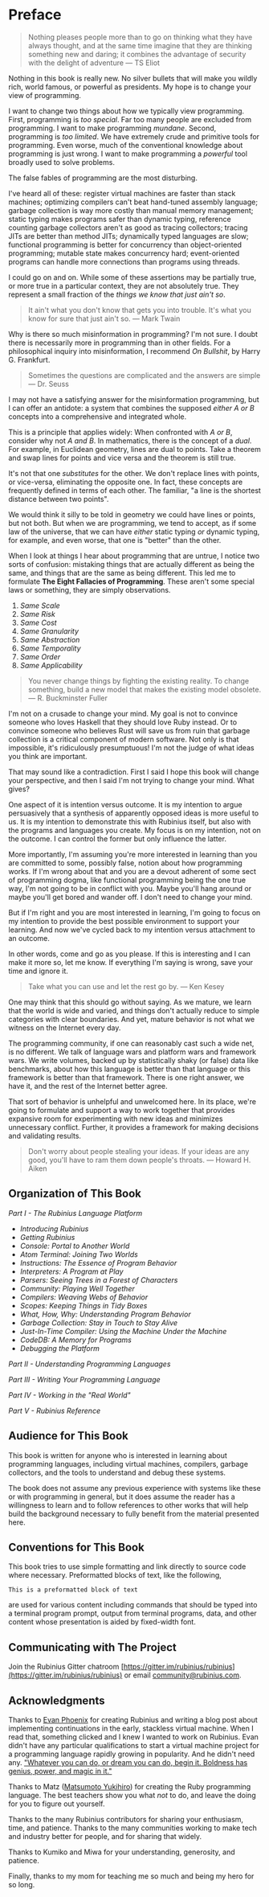 # Preface

> Nothing pleases people more than to go on thinking what they have always thought, and at the same time imagine that they are thinking something new and daring; it combines the advantage of security with the delight of adventure &mdash; TS Eliot

Nothing in this book is really new. No silver bullets that will make you wildly rich, world famous, or powerful as presidents. My hope is to change your view of programming.

I want to change two things about how we typically view programming. First, programming is *too special*. Far too many people are excluded from programming. I want to make programming *mundane*. Second, programming is *too limited*. We have extremely crude and primitive tools for programming. Even worse, much of the conventional knowledge about programming is just wrong. I want to make programming a *powerful* tool broadly used to solve problems.

The false fables of programming are the most disturbing.

I've heard all of these: register virtual machines are faster than stack machines; optimizing compilers can't beat hand-tuned assembly language; garbage collection is way more costly than manual memory management; static typing makes programs safer than dynamic typing, reference counting garbage collectors aren't as good as tracing collectors; tracing JITs are better than method JITs; dynamically typed languages are slow; functional programming is better for concurrency than object-oriented programming; mutable state makes concurrency hard; event-oriented programs can handle more connections than programs using threads.

I could go on and on. While some of these assertions may be partially true, or more true in a particular context, they are not absolutely true. They represent a small fraction of the *things we know that just ain't so*.

> It ain't what you don't know that gets you into trouble. It's what you know for sure that just ain't so. &mdash; Mark Twain

Why is there so much misinformation in programming? I'm not sure. I doubt there is necessarily more in programming than in other fields. For a philosophical inquiry into misinformation, I recommend *On Bullshit*, by Harry G. Frankfurt.

> Sometimes the questions are complicated and the answers are simple &mdash; Dr. Seuss

I may not have a satisfying answer for the misinformation programming, but I can offer an antidote: a system that combines the supposed *either A or B* concepts into a comprehensive and integrated whole.

This is a principle that applies widely: When confronted with *A or B*, consider why not *A and B*. In mathematics, there is the concept of a *dual*. For example, in Euclidean geometry, lines are dual to points. Take a theorem and swap lines for points and vice versa and the theorem is still true.

It's not that one *substitutes* for the other. We don't replace lines with points, or vice-versa, eliminating the opposite one. In fact, these concepts are frequently defined in terms of each other. The familiar, "a line is the shortest distance between two points".

We would think it silly to be told in geometry we could have lines or points, but not both. But when we are programming, we tend to accept, as if some law of the universe, that we can have *either* static typing *or* dynamic typing, for example, and even worse, that one is "better" than the other.

When I look at things I hear about programming that are untrue, I notice two sorts of confusion: mistaking things that are actually different as being the same, and things that are the same as being different. This led me to formulate **The Eight Fallacies of Programming**. These aren't some special laws or something, they are simply observations.

1. *Same Scale*
2. *Same Risk*
3. *Same Cost*
4. *Same Granularity*
5. *Same Abstraction*
6. *Same Temporality*
7. *Same Order*
8. *Same Applicability*

> You never change things by fighting the existing reality. To change something, build a new model that makes the existing model obsolete. &mdash; R. Buckminster Fuller

I'm not on a crusade to change your mind. My goal is not to convince someone who loves Haskell that they should love Ruby instead. Or to convince someone who believes Rust will save us from ruin that garbage collection is a critical component of modern software. Not only is that impossible, it's ridiculously presumptuous! I'm not the judge of what ideas you think are important.

That may sound like a contradiction. First I said I hope this book will change your perspective, and then I said I'm not trying to change your mind. What gives?

One aspect of it is intention versus outcome. It is my intention to argue persuasively that a synthesis of apparently opposed ideas is more useful to us. It is my intention to demonstrate this with Rubinius itself, but also with the programs and languages you create. My focus is on my intention, not on the outcome. I can control the former but only influence the latter.

More importantly, I'm assuming you're more interested in learning than you are committed to some, possibly false, notion about how programming works. If I'm wrong about that and you are a devout adherent of some sect of programming dogma, like functional programming being the one true way, I'm not going to be in conflict with you. Maybe you'll hang around or maybe you'll get bored and wander off. I don't need to change your mind.

But if I'm right and you are most interested in learning, I'm going to focus on my intention to provide the best possible environment to support your learning. And now we've cycled back to my intention versus attachment to an outcome.

In other words, come and go as you please. If this is interesting and I can make it more so, let me know. If everything I'm saying is wrong, save your time and ignore it.

> Take what you can use and let the rest go by. &mdash; Ken Kesey

One may think that this should go without saying. As we mature, we learn that the world is wide and varied, and things don't actually reduce to simple categories with clear boundaries. And yet, mature behavior is not what we witness on the Internet every day.

The programming community, if one can reasonably cast such a wide net, is no different. We talk of language wars and platform wars and framework wars. We write volumes, backed up by statistically shaky (or false) data like benchmarks, about how this language is better than that language or this framework is better than that framework. There is one right answer, we have it, and the rest of the Internet better agree.

That sort of behavior is unhelpful and unwelcomed here. In its place, we're going to formulate and support a way to work together that provides expansive room for experimenting with new ideas and minimizes unnecessary conflict. Further, it provides a framework for making decisions and validating results.

> Don't worry about people stealing your ideas. If your ideas are any good, you'll have to ram them down people's throats. &mdash; Howard H. Aiken


## Organization of This Book

*Part I - The Rubinius Language Platform*

* *Introducing Rubinius*
* *Getting Rubinius*
* *Console: Portal to Another World*
* *Atom Terminal: Joining Two Worlds*
* *Instructions: The Essence of Program Behavior*
* *Interpreters: A Program at Play*
* *Parsers: Seeing Trees in a Forest of Characters*
* *Community: Playing Well Together*
* *Compilers: Weaving Webs of Behavior*
* *Scopes: Keeping Things in Tidy Boxes*
* *What, How, Why: Understanding Program Behavior*
* *Garbage Collection: Stay in Touch to Stay Alive*
* *Just-In-Time Compiler: Using the Machine Under the Machine*
* *CodeDB: A Memory for Programs*
* *Debugging the Platform*

*Part II - Understanding Programming Languages*

*Part III - Writing Your Programming Language*

*Part IV - Working in the "Real World"*

*Part V - Rubinius Reference*


## Audience for This Book

This book is written for anyone who is interested in learning about programming languages, including virtual machines, compilers, garbage collectors, and the tools to understand and debug these systems.

The book does not assume any previous experience with systems like these or with programming in general, but it does assume the reader has a willingness to learn and to follow references to other works that will help build the background necessary to fully benefit from the material presented here.

## Conventions for This Book

This book tries to use simple formatting and link directly to source code where necessary. Preformatted blocks of text, like the following,

```
This is a preformatted block of text
```

are used for various content including commands that should be typed into a terminal program prompt, output from terminal programs, data, and other content whose presentation is aided by fixed-width font.

## Communicating with The Project

Join the Rubinius Gitter chatroom [https://gitter.im/rubinius/rubinius](https://gitter.im/rubinius/rubinius) or email <community@rubinius.com>.

## Acknowledgments

Thanks to [Evan Phoenix](https://twitter.com/evanphx) for creating Rubinius and writing a blog post about implementing continuations in the early, stackless virtual machine. When I read that, something clicked and I knew I wanted to work on Rubinius. Evan didn't have any particular qualifications to start a virtual machine project for a programming language rapidly growing in popularity. And he didn't need any. ["Whatever you can do, or dream you can do, begin it. Boldness has genius, power, and magic in it."](http://www.goethesociety.org/pages/quotescom.html)

Thanks to Matz ([Matsumoto Yukihiro](https://en.wikipedia.org/wiki/Yukihiro_Matsumoto)) for creating the Ruby programming language. The best teachers show you what *not* to do, and leave the doing for you to figure out yourself.

Thanks to the many Rubinius contributors for sharing your enthusiasm, time, and patience. Thanks to the many communities working to make tech and industry better for people, and for sharing that widely.

Thanks to Kumiko and Miwa for your understanding, generosity, and patience.

Finally, thanks to my mom for teaching me so much and being my hero for so long.
